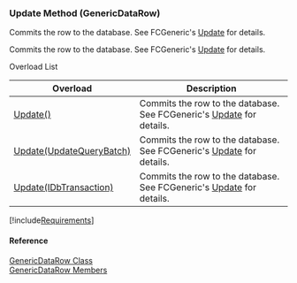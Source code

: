 ﻿### Update Method (GenericDataRow)

Commits the row to the database. See FCGeneric's [Update](fcSDK~FChoice.Foundation.FCGeneric~Update(GenericDataRow).md) for details.

Commits the row to the database. See FCGeneric's [Update](fcSDK~FChoice.Foundation.FCGeneric~Update.md) for details.

Overload List

| Overload | Description |
| --- | --- |
| [Update()](fcSDK~FChoice.Foundation.GenericDataRow~Update().md) | Commits the row to the database. See FCGeneric's [Update](fcSDK~FChoice.Foundation.FCGeneric~Update(GenericDataRow).md) for details.   |
| [Update(UpdateQueryBatch)](fcSDK~FChoice.Foundation.GenericDataRow~Update(UpdateQueryBatch).md) | Commits the row to the database. See FCGeneric's [Update](fcSDK~FChoice.Foundation.FCGeneric~Update(GenericDataRow,UpdateQueryBatch).md) for details.   |
| [Update(IDbTransaction)](fcSDK~FChoice.Foundation.GenericDataRow~Update(IDbTransaction).md) | Commits the row to the database. See FCGeneric's [Update](fcSDK~FChoice.Foundation.FCGeneric~Update(GenericDataRow).md) for details.   |

[!include[Requirements](../partials/requirements.md)]

#### Reference

[GenericDataRow Class](fcSDK~FChoice.Foundation.GenericDataRow.md)  
[GenericDataRow Members](fcSDK~FChoice.Foundation.GenericDataRow_members.md)